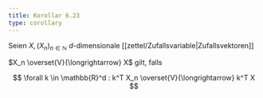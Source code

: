 ```yaml
---
title: Korollar 6.23
type: corollary
---
```


Seien $X, (X_n)_{n \in \mathbb{N}}$ $d$-dimensionale [[zettel/Zufallsvariable|Zufallsvektoren]]

$X_n \overset{V}{\longrightarrow} X$ gilt, falls

$$
	\forall k \in \mathbb{R}^d : k^T X_n \overset{V}{\longrightarrow} k^T X
$$